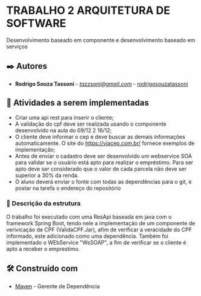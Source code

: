 # TRABALHO 2 ARQUITETURA DE SOFTWARE

 Desenvolvimento baseado em componente e desenvolvimento baseado em serviços
 
 ## ✒️ Autores

* **Rodrigo Souza Tassoni** - *tazzsoni@gmail.com* - [rodrigosouzatassoni](https://github.com/TazzSoni)

## 🚀 Atividades a serem implementadas

* Criar uma api rest para inserir o cliente;
* A validação do cpf deve ser realizada usando o componente desenvolvido na aula do
09/12 2 16/12;
* O cliente deve informar o cep e deve buscar as demais informações automaticamente.
O site do https://viacep.com.br/ fornece exemplos de implementação;
* Antes de enviar o cadastro deve ser desenvolvido um webservice SOA para validar se o
usuário está apto para realizar o empréstimo. Para ser apto deve ser considerado que o
valor de cada parcela não deve ser superior a 30% da renda.
* O aluno deverá enviar o fonte com todas as dependências para o git, e postar na tarefa
o endereço do repositório

### 🔧 Descrição da estrutura

O trabalho foi executado com uma ResApi baseada em java com o framework Spring Boot, tendo nele a implementação de um componente
de verivicação de CPF (ValidaCPF.Jar), afim de verificar a veracidade do CPF informado, este adicionado como uma dependência.
Também foi implementado o WEbService "WsSOAP", a fim de verificar se o cliente é apto a receber o emprestimo.


## 🛠️ Construído com

* [Maven](https://maven.apache.org/) - Gerente de Dependência
